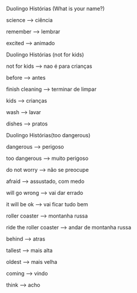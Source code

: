 <p>Duolingo Histórias (What is your name?)</p>
<p>science --> ciência</p>
<p>remember --> lembrar</p>
<p>excited --> animado</p>

<p>Duolingo Histórias (not for kids)</p>
<p>not for kids --> nao é para crianças</p>
<p>before --> antes</p>
<p>finish cleaning --> terminar de limpar</p>
<p>kids --> crianças</p>
<p>wash --> lavar</p>
<p>dishes --> pratos</p>

<p>Duolingo Histórias(too dangerous)</p>
<p>dangerous --> perigoso</p>
<p>too dangerous --> muito perigoso</p>
<p>do not worry --> não se preocupe</p>
<p>afraid --> assustado, com medo</p>
<p>will go wrong --> vai dar errado</p>
<p>it will be ok --> vai ficar tudo bem</p>
<p>roller coaster --> montanha russa</p>
<p>ride the roller coaster --> andar de montanha russa</p>
<p>behind --> atras</p>
<p>tallest --> mais alta</p>
<p>oldest --> mais velha</p>
<p>coming --> vindo</p>
<p>think --> acho</p>
